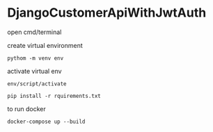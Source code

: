 # DjangoCustomerApiWithJwtAuth

open cmd/terminal

create virtual environment

`pythom -m venv env`

activate virtual env

`env/script/activate`

`pip install -r rquirements.txt`

to run docker

`docker-compose up --build`

